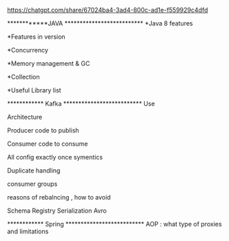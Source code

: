 https://chatgpt.com/share/67024ba4-3ad4-800c-ad1e-f559929c4dfd

************JAVA **************************
 *Java 8 features  
 
 *Features in version
 
 *Concurrency 
 
 *Memory management & GC 
 
 *Collection 
 
 *Useful Library list 
 
************ Kafka **************************
Use 

Architecture 

Producer code to publish

Consumer code to consume

All config  exactly once symentics  

Duplicate handling 

consumer groups 

reasons of rebalncing , how to avoid 

Schema Registry Serialization Avro 

************ Spring **************************
AOP :  what type of proxies and limitations




